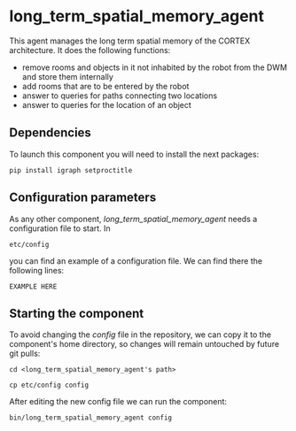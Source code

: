 # long_term_spatial_memory_agent
This agent manages the long term spatial memory of the CORTEX architecture.
It does the following functions:

- remove rooms and objects in it not inhabited by the robot from the DWM and store them internally 
- add rooms that are to be entered by the robot
- answer to queries for paths connecting two locations
- answer to queries for the location of an object 

## Dependencies

To launch this component you will need to install the next packages:
```
pip install igraph setproctitle
```

## Configuration parameters
As any other component, *long_term_spatial_memory_agent* needs a configuration file to start. In
```
etc/config
```
you can find an example of a configuration file. We can find there the following lines:
```
EXAMPLE HERE
```

## Starting the component
To avoid changing the *config* file in the repository, we can copy it to the component's home directory, so changes will remain untouched by future git pulls:

```
cd <long_term_spatial_memory_agent's path> 
```
```
cp etc/config config
```

After editing the new config file we can run the component:

```
bin/long_term_spatial_memory_agent config
```
